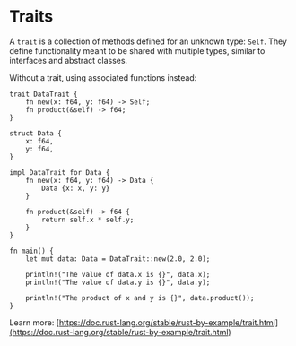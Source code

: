 # Traits

A `trait` is a collection of methods defined for an unknown type: `Self`.  They define functionality meant to be shared with multiple types, similar to interfaces and abstract classes.

Without a trait, using associated functions instead:

```rust,editable
trait DataTrait {
	fn new(x: f64, y: f64) -> Self;
	fn product(&self) -> f64;
}

struct Data {
	x: f64,
	y: f64,
}

impl DataTrait for Data {
	fn new(x: f64, y: f64) -> Data {
		Data {x: x, y: y}
	}

	fn product(&self) -> f64 {
		return self.x * self.y;
	}
}

fn main() {
	let mut data: Data = DataTrait::new(2.0, 2.0);

	println!("The value of data.x is {}", data.x);
	println!("The value of data.y is {}", data.y);

	println!("The product of x and y is {}", data.product());
}
```

Learn more: [https://doc.rust-lang.org/stable/rust-by-example/trait.html](https://doc.rust-lang.org/stable/rust-by-example/trait.html)